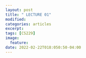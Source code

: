 ```yaml
---
layout: post
title: " LECTURE 01"
modified:
categories: articles
excerpt:
tags: [CS229]
image:
  feature:
date: 2022-02-22T018:050:50-04:00
---
```


